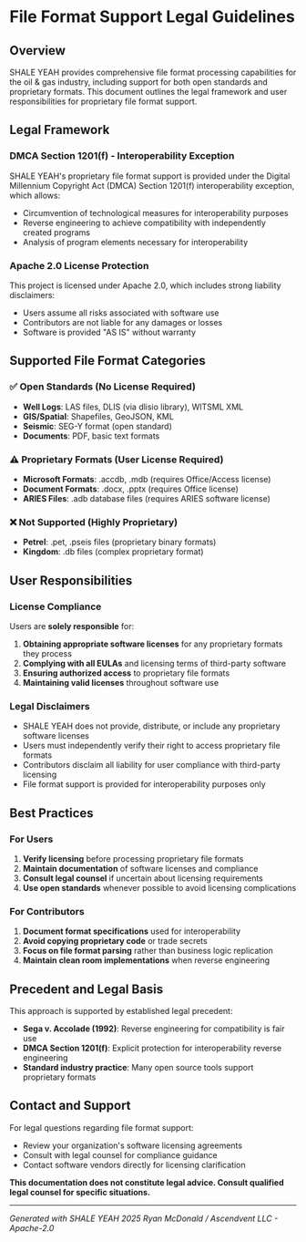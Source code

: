 # File Format Support Legal Guidelines

## Overview

SHALE YEAH provides comprehensive file format processing capabilities for the oil & gas industry, including support for both open standards and proprietary formats. This document outlines the legal framework and user responsibilities for proprietary file format support.

## Legal Framework

### DMCA Section 1201(f) - Interoperability Exception

SHALE YEAH's proprietary file format support is provided under the Digital Millennium Copyright Act (DMCA) Section 1201(f) interoperability exception, which allows:

- Circumvention of technological measures for interoperability purposes
- Reverse engineering to achieve compatibility with independently created programs
- Analysis of program elements necessary for interoperability

### Apache 2.0 License Protection

This project is licensed under Apache 2.0, which includes strong liability disclaimers:

- Users assume all risks associated with software use
- Contributors are not liable for any damages or losses
- Software is provided "AS IS" without warranty

## Supported File Format Categories

### ✅ Open Standards (No License Required)
- **Well Logs**: LAS files, DLIS (via dlisio library), WITSML XML
- **GIS/Spatial**: Shapefiles, GeoJSON, KML
- **Seismic**: SEG-Y format (open standard)
- **Documents**: PDF, basic text formats

### ⚠️ Proprietary Formats (User License Required)
- **Microsoft Formats**: .accdb, .mdb (requires Office/Access license)
- **Document Formats**: .docx, .pptx (requires Office license)
- **ARIES Files**: .adb database files (requires ARIES software license)

### ❌ Not Supported (Highly Proprietary)
- **Petrel**: .pet, .pseis files (proprietary binary formats)
- **Kingdom**: .db files (complex proprietary format)

## User Responsibilities

### License Compliance
Users are **solely responsible** for:

1. **Obtaining appropriate software licenses** for any proprietary formats they process
2. **Complying with all EULAs** and licensing terms of third-party software
3. **Ensuring authorized access** to proprietary file formats
4. **Maintaining valid licenses** throughout software use

### Legal Disclaimers
- SHALE YEAH does not provide, distribute, or include any proprietary software licenses
- Users must independently verify their right to access proprietary file formats
- Contributors disclaim all liability for user compliance with third-party licensing
- File format support is provided for interoperability purposes only

## Best Practices

### For Users
1. **Verify licensing** before processing proprietary file formats
2. **Maintain documentation** of software licenses and compliance
3. **Consult legal counsel** if uncertain about licensing requirements
4. **Use open standards** whenever possible to avoid licensing complications

### For Contributors
1. **Document format specifications** used for interoperability
2. **Avoid copying proprietary code** or trade secrets
3. **Focus on file format parsing** rather than business logic replication
4. **Maintain clean room implementations** when reverse engineering

## Precedent and Legal Basis

This approach is supported by established legal precedent:

- **Sega v. Accolade (1992)**: Reverse engineering for compatibility is fair use
- **DMCA Section 1201(f)**: Explicit protection for interoperability reverse engineering
- **Standard industry practice**: Many open source tools support proprietary formats

## Contact and Support

For legal questions regarding file format support:
- Review your organization's software licensing agreements
- Consult with legal counsel for compliance guidance
- Contact software vendors directly for licensing clarification

**This documentation does not constitute legal advice. Consult qualified legal counsel for specific situations.**

---
*Generated with SHALE YEAH 2025 Ryan McDonald / Ascendvent LLC - Apache-2.0*